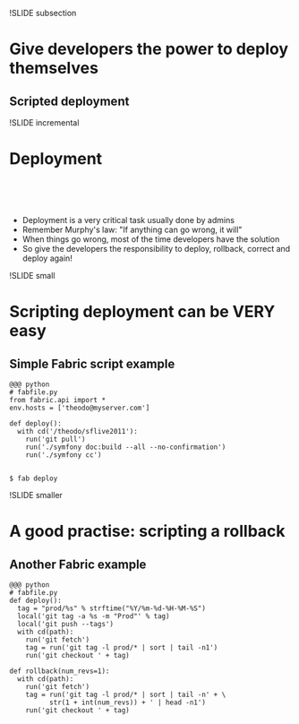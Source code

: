 !SLIDE subsection

# Give developers the power to deploy themselves #
## Scripted deployment ##



!SLIDE incremental

# Deployment #

<br />
<br />
<br />

* Deployment is a very critical task usually done by admins
* Remember Murphy's law: "If anything can go wrong, it will"
* When things go wrong, most of the time developers have the solution
* So give the developers the responsibility to deploy, rollback, correct and deploy again!


!SLIDE small

# Scripting deployment can be VERY easy
## Simple Fabric script example ##
      
	@@@ python
    # fabfile.py
    from fabric.api import *
    env.hosts = ['theodo@myserver.com']

    def deploy():
      with cd('/theodo/sflive2011'):
        run('git pull')
        run('./symfony doc:build --all --no-confirmation')
        run('./symfony cc')


    $ fab deploy


!SLIDE smaller

# A good practise: scripting a rollback
## Another Fabric example ##

	@@@ python
    # fabfile.py
    def deploy():
      tag = "prod/%s" % strftime("%Y/%m-%d-%H-%M-%S")
      local('git tag -a %s -m "Prod"' % tag)
      local('git push --tags')
      with cd(path):
        run('git fetch')
        tag = run('git tag -l prod/* | sort | tail -n1')
        run('git checkout ' + tag)

    def rollback(num_revs=1):
      with cd(path):
        run('git fetch')
        tag = run('git tag -l prod/* | sort | tail -n' + \
              str(1 + int(num_revs)) + ' | head -n1')
        run('git checkout ' + tag)
